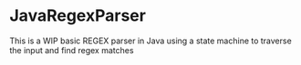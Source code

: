 # JavaRegexParser

This is a WIP basic REGEX parser in Java using a state machine to traverse the input and find regex matches
